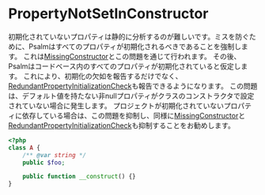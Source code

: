 # PropertyNotSetInConstructor
初期化されていないプロパティは静的に分析するのが難しいです。ミスを防ぐために、Psalmはすべてのプロパティが初期化されるべきであることを強制します。
これは[MissingConstructor](./MissingConstructor.md)とこの問題を通じて行われます。
その後、Psalmはコードベース内のすべてのプロパティが初期化されていると仮定します。
これにより、初期化の欠如を報告するだけでなく、[RedundantPropertyInitializationCheck](./RedundantPropertyInitializationCheck.md)も報告できるようになります。
この問題は、デフォルト値を持たない非nullプロパティがクラスのコンストラクタで設定されていない場合に発生します。
プロジェクトが初期化されていないプロパティに依存している場合は、この問題を抑制し、同様に[MissingConstructor](./MissingConstructor.md)と[RedundantPropertyInitializationCheck](./RedundantPropertyInitializationCheck.md)も抑制することをお勧めします。

```php
<?php
class A {
    /** @var string */
    public $foo;

    public function __construct() {}
}
```
